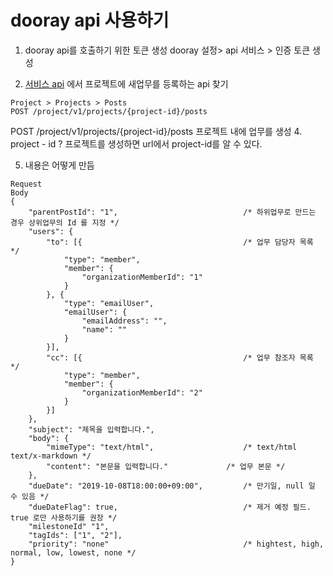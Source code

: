 # dooray api 사용하기

1. dooray api를 호출하기 위한 토큰 생성
   dooray 설정> api 서비스 > 인증 토큰 생성
   
2. [서비스 api](https://helpdesk.dooray.com/share/pages/9wWo-xwiR66BO5LGshgVTg/2939987647631384419) 에서
   프로젝트에 새업무를 등록하는 api 찾기

```
Project > Projects > Posts
POST /project/v1/projects/{project-id}/posts
```

POST /project/v1/projects/{project-id}/posts
프로젝트 내에 업무를 생성
4\. project \- id ?
프로젝트를 생성하면 url에서 project-id를 알 수 있다.

5. 내용은 어떻게 만듬

```
Request
Body
{
    "parentPostId": "1",                            /* 하위업무로 만드는 경우 상위업무의 Id 를 지정 */
    "users": {
        "to": [{                                    /* 업무 담당자 목록 */
            "type": "member",
            "member": {
                "organizationMemberId": "1"
            }
        }, {
            "type": "emailUser",
            "emailUser": {
                "emailAddress": "",
                "name": ""
            }
        }],
        "cc": [{                                    /* 업무 참조자 목록 */
            "type": "member",
            "member": {
                "organizationMemberId": "2"
            }
        }]
    },
    "subject": "제목을 입력합니다.",
    "body": {
        "mimeType": "text/html",                    /* text/html text/x-markdown */
        "content": "본문을 입력합니다."             /* 업무 본문 */
    },
    "dueDate": "2019-10-08T18:00:00+09:00",         /* 만기일, null 일 수 있음 */
    "dueDateFlag": true,                            /* 제거 예정 필드. true 로만 사용하기를 권장 */
    "milestoneId" "1",
    "tagIds": ["1", "2"],
    "priority": "none"                              /* hightest, high, normal, low, lowest, none */
}
```